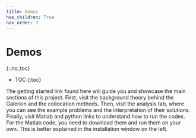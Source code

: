 ```yaml
---
title: Demos
has_children: True
nav_order: 3
---
```


# Demos
{:.no_toc}

* TOC
{:toc}

The getting started link found here will guide you and showcase the main sections of this project. First, visit the background theory behind the Galerkin and the collocation methods. Then, visit the analysis tab, where you can see the example problems and the interpretation of their solutions. Finally, visit Matlab and python links to understand how to run the codes. For the Matlab code, you need to download them and run them on your own. This is better explained in the installation window on the left.


